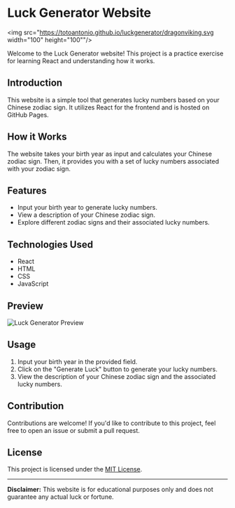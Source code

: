 # Luck Generator Website

<img src="https://totoantonio.github.io/luckgenerator/dragonviking.svg width="100" height="100""/>

Welcome to the Luck Generator website! This project is a practice exercise for learning React and understanding how it works.

## Introduction

This website is a simple tool that generates lucky numbers based on your Chinese zodiac sign. It utilizes React for the frontend and is hosted on GitHub Pages.

## How it Works

The website takes your birth year as input and calculates your Chinese zodiac sign. Then, it provides you with a set of lucky numbers associated with your zodiac sign.

## Features

- Input your birth year to generate lucky numbers.
- View a description of your Chinese zodiac sign.
- Explore different zodiac signs and their associated lucky numbers.

## Technologies Used

- React
- HTML
- CSS
- JavaScript

## Preview

![Luck Generator Preview](https://totoantonio.github.io/luckgenerator/dragonviking.svg)

## Usage

1. Input your birth year in the provided field.
2. Click on the "Generate Luck" button to generate your lucky numbers.
3. View the description of your Chinese zodiac sign and the associated lucky numbers.

## Contribution

Contributions are welcome! If you'd like to contribute to this project, feel free to open an issue or submit a pull request.

## License

This project is licensed under the [MIT License](LICENSE).

---

**Disclaimer:** This website is for educational purposes only and does not guarantee any actual luck or fortune.
